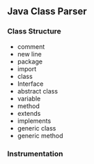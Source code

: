## Java Class Parser

### Class Structure
- comment
- new line
- package
- import
- class
- Interface
- abstract class
- variable
- method
- extends
- implements
- generic class
- generic method

### Instrumentation
